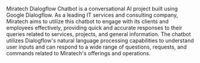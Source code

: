 Miratech Dialogflow Chatbot is a conversational AI project built using Google Dialogflow. As a leading IT services and consulting company, Miratech aims to utilize this chatbot to engage with its clients and employees effectively, providing quick and accurate responses to their queries related to services, projects, and general information.
The chatbot utilizes Dialogflow's natural language processing capabilities to understand user inputs and can respond to a wide range of questions, requests, and commands related to Miratech's offerings and operations.

